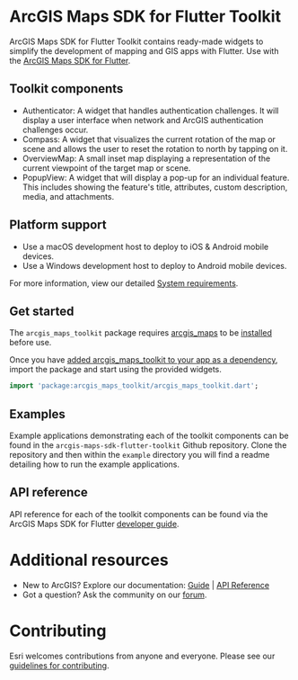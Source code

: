 # ArcGIS Maps SDK for Flutter Toolkit

ArcGIS Maps SDK for Flutter Toolkit contains ready-made widgets to simplify the development of mapping and GIS apps with Flutter. Use with the [ArcGIS Maps SDK for Flutter](https://developers.arcgis.com/flutter/).

## Toolkit components

* Authenticator: A widget that handles authentication challenges. It will display a user interface when network and ArcGIS authentication challenges occur.
* Compass: A widget that visualizes the current rotation of the map or scene and allows the user to reset the rotation to north by tapping on it.
* OverviewMap: A small inset map displaying a representation of the current viewpoint of the target map or scene.
* PopupView: A widget that will display a pop-up for an individual feature. This includes showing the feature's title, attributes, custom description, media, and attachments.

## Platform support
* Use a macOS development host to deploy to iOS & Android mobile devices.
* Use a Windows development host to deploy to Android mobile devices.

For more information, view our detailed [System requirements](https://developers.arcgis.com/flutter/system-requirements/).

## Get started

The `arcgis_maps_toolkit` package requires [arcgis_maps](https://pub.dev/packages/arcgis_maps) to be [installed](https://developers.arcgis.com/flutter/install-and-set-up/) before use.

Once you have [added arcgis_maps_toolkit to your app as a dependency](https://developers.arcgis.com/flutter/toolkit#install-from-pubdev), import the package and start using the provided widgets.

```dart
import 'package:arcgis_maps_toolkit/arcgis_maps_toolkit.dart';
```

## Examples

Example applications demonstrating each of the toolkit components can be found in the `arcgis-maps-sdk-flutter-toolkit` Github repository. Clone the repository and then within the `example` directory you will find a readme detailing how to run the example applications.

## API reference

API reference for each of the toolkit components can be found via the ArcGIS Maps SDK for Flutter [developer guide](https://developers.arcgis.com/flutter).

# Additional resources

* New to ArcGIS? Explore our documentation: [Guide](https://developers.arcgis.com/flutter) | [API Reference](https://links.esri.com/flutter-api-ref)
* Got a question? Ask the community on our [forum](https://links.esri.com/flutter-community).

# Contributing
Esri welcomes contributions from anyone and everyone. Please see our [guidelines for contributing](https://github.com/esri/contributing).
